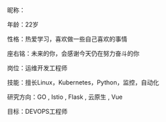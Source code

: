 昵称：

年龄：22岁

性格：热爱学习，喜欢做一些自己喜欢的事情

座右铭：未来的你，会感谢今天仍在努力奋斗的你

岗位：运维开发工程师

技能：擅长Linux，Kubernetes，Python，监控，自动化

研究方向：GO , Istio , Flask , 云原生 , Vue

目标：DEVOPS工程师
